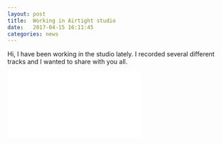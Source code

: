 ```yaml
---
layout: post
title:  Working in Airtight studio 
date:   2017-04-15 16:11:45
categories: news
---
```

Hi, I have been working in the studio lately. I recorded several different tracks and I wanted to share with you all.

<div class="videowrapper">
<iframe src="//www.youtube.com/embed/UOZCgJUrZK0" frameborder="0" allowfullscreen></iframe>
</div>